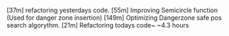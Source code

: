 [37m]  refactoring yesterdays code.
[55m]  Improving Semicircle function (Used for danger zone insertion)
[149m] Optimizing Dangerzone safe pos search algorythm.
[21m]  Refactoring todays code~
~4.3 hours